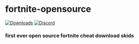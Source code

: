 # fortnite-opensource
[![Downloads](https://img.shields.io/github/downloads/ytmcgamer/fortnite-opensource/latest/total.svg?label=Downloads&maxAge=1679)](https://github.com/ytmcgamer/fortnite-opensource/releases/tag/1.0)
[![Discord](https://discordapp.com/api/guilds/707605773257015347/widget.png)](https://discord.gg/J9ydS9W)
### first ever open source fortnite cheat download skids

